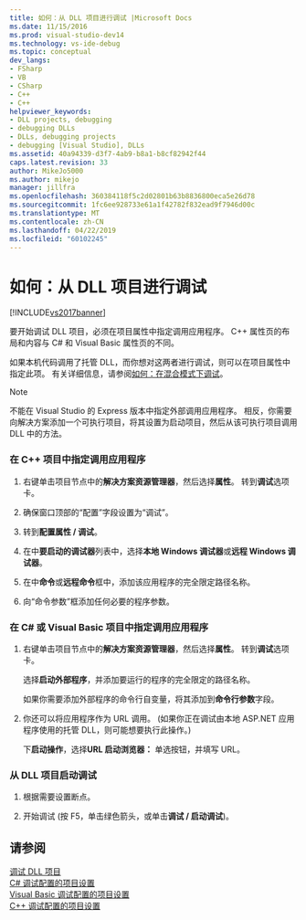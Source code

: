 ```yaml
---
title: 如何：从 DLL 项目进行调试 |Microsoft Docs
ms.date: 11/15/2016
ms.prod: visual-studio-dev14
ms.technology: vs-ide-debug
ms.topic: conceptual
dev_langs:
- FSharp
- VB
- CSharp
- C++
- C++
helpviewer_keywords:
- DLL projects, debugging
- debugging DLLs
- DLLs, debugging projects
- debugging [Visual Studio], DLLs
ms.assetid: 40a94339-d3f7-4ab9-b8a1-b8cf82942f44
caps.latest.revision: 33
author: MikeJo5000
ms.author: mikejo
manager: jillfra
ms.openlocfilehash: 360384118f5c2d02801b63b8836800eca5e26d78
ms.sourcegitcommit: 1fc6ee928733e61a1f42782f832ead9f7946d00c
ms.translationtype: MT
ms.contentlocale: zh-CN
ms.lasthandoff: 04/22/2019
ms.locfileid: "60102245"
---
```

# <a name="how-to-debug-from-a-dll-project"></a>如何：从 DLL 项目进行调试
[!INCLUDE[vs2017banner](../includes/vs2017banner.md)]

要开始调试 DLL 项目，必须在项目属性中指定调用应用程序。 C++ 属性页的布局和内容与 C# 和 Visual Basic 属性页的不同。  
  
 如果本机代码调用了托管 DLL，而你想对这两者进行调试，则可以在项目属性中指定此项。 有关详细信息，请参阅[如何：在混合模式下调试](../debugger/how-to-debug-in-mixed-mode.md)。  
  
> [!NOTE]
>  不能在 Visual Studio 的 Express 版本中指定外部调用应用程序。 相反，你需要向解决方案添加一个可执行项目，将其设置为启动项目，然后从该可执行项目调用 DLL 中的方法。  
  
### <a name="to-specify-the-calling-application-in-a-c-project"></a>在 C++ 项目中指定调用应用程序  
  
1. 右键单击项目节点中的**解决方案资源管理器**，然后选择**属性**。 转到**调试**选项卡。  
  
2. 确保窗口顶部的“配置”字段设置为“调试”。  
  
3. 转到**配置属性 / 调试**。  
  
4. 在中**要启动的调试器**列表中，选择**本地 Windows 调试器**或**远程 Windows 调试器**。  
  
5. 在中**命令**或**远程命令**框中，添加该应用程序的完全限定路径名称。  
  
6. 向“命令参数”框添加任何必要的程序参数。  
  
### <a name="to-specify-the-calling-application-in-a-c-or-visual-basic-project"></a>在 C# 或 Visual Basic 项目中指定调用应用程序  
  
1. 右键单击项目节点中的**解决方案资源管理器**，然后选择**属性**。 转到**调试**选项卡。  
  
     选择**启动外部程序**，并添加要运行的程序的完全限定的路径名称。  
  
     如果你需要添加外部程序的命令行自变量，将其添加到**命令行参数**字段。  
  
2. 你还可以将应用程序作为 URL 调用。 (如果你正在调试由本地 ASP.NET 应用程序使用的托管 DLL，则可能想要执行此操作。)  
  
     下**启动操作**，选择**URL 启动浏览器：** 单选按钮，并填写 URL。  
  
### <a name="to-start-debugging-from-the-dll-project"></a>从 DLL 项目启动调试  
  
1. 根据需要设置断点。  
  
2. 开始调试 (按 F5，单击绿色箭头，或单击**调试 / 启动调试**)。  
  
## <a name="see-also"></a>请参阅  
 [调试 DLL 项目](../debugger/debugging-dll-projects.md)   
 [C# 调试配置的项目设置](../debugger/project-settings-for-csharp-debug-configurations.md)   
 [Visual Basic 调试配置的项目设置](../debugger/project-settings-for-a-visual-basic-debug-configuration.md)   
 [C++ 调试配置的项目设置](../debugger/project-settings-for-a-cpp-debug-configuration.md)
